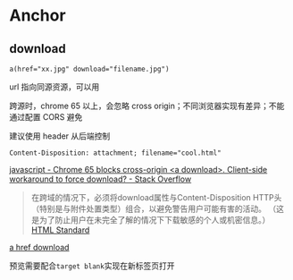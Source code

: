 # Anchor


## download
```
a(href="xx.jpg" download="filename.jpg")
```
url 指向同源资源，可以用

跨源时，chrome 65 以上，会忽略 cross origin；不同浏览器实现有差异；不能通过配置 CORS 避免

建议使用 header 从后端控制
```
Content-Disposition: attachment; filename="cool.html"
```

[javascript - Chrome 65 blocks cross-origin \<a download>\. Client-side workaround to force download? - Stack Overflow](https://stackoverflow.com/q/49474775/5657916)

> 在跨域的情况下，必须将download属性与Content-Disposition HTTP头（特别是与附件处置类型）组合，以避免警告用户可能有害的活动。 （这是为了防止用户在未完全了解的情况下下载敏感的个人或机密信息。）
[HTML Standard](https://html.spec.whatwg.org/multipage/links.html#downloading-resources)

[a href download](https://codepen.io/cyio/pen/wvBYZYO)


预览需要配合`target blank`实现在新标签页打开

